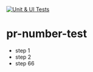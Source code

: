 [![Unit & UI Tests](https://github.com/altescape/pr-number-test/actions/workflows/tests.yml/badge.svg)](https://github.com/altescape/pr-number-test/actions/workflows/tests.yml)

# pr-number-test

- step 1
- step 2
- step 66
